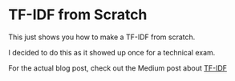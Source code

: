 # TF-IDF from Scratch


This just shows you how to make a TF-IDF from scratch.

I decided to do this as it showed up once for a technical exam.

For the actual blog post, check out the Medium post about [TF-IDF](https://medium.com/@imamun/creating-a-tf-idf-in-python-e43f05e4d424)
